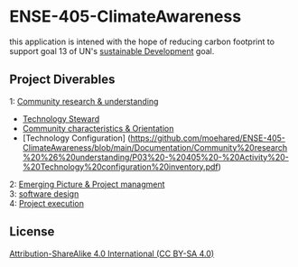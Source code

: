 # ENSE-405-ClimateAwareness
this application is intened with the hope of reducing carbon footprint to support goal 13 of UN's [sustainable Development](https://www.un.org/sustainabledevelopment/climate-change/) goal.


## Project Diverables
1: [Community research & understanding](https://github.com/moehared/ENSE-405-Community_car_pool/tree/main/Documentation/Community%20research%20%26%20understanding) <br />
* [Technology Steward](https://github.com/moehared/ENSE-405-ClimateAwareness/blob/main/Documentation/Community%20research%20%26%20understanding/P01%20-%20405%20-%20Activity%20-%20Technology%20Steward.pdf) <br />
* [Community characteristics & Orientation](https://github.com/moehared/ENSE-405-ClimateAwareness/blob/main/Documentation/Community%20research%20%26%20understanding/P02%20-%20405%20-%20Activity%20-%20Community%20characteristics%20%20orientation.pdf) <br />
* [Technology Configuration] (https://github.com/moehared/ENSE-405-ClimateAwareness/blob/main/Documentation/Community%20research%20%26%20understanding/P03%20-%20405%20-%20Activity%20-%20Technology%20configuration%20inventory.pdf)



2: [Emerging Picture & Project managment](https://github.com/moehared/ENSE-405-ClimateAwareness/tree/main/Documentation/Emerging%20Picture%20%26%20Project%20managment) <br />
3: [software design](https://github.com/moehared/ENSE-405-Community_car_pool/tree/main/Documentation/software%20design) <br />
4: [Project execution](https://github.com/moehared/ENSE-405-ClimateAwareness/tree/main/app) <br />


## License 

[Attribution-ShareAlike 4.0 International (CC BY-SA 4.0)](https://creativecommons.org/licenses/by-sa/4.0/)
